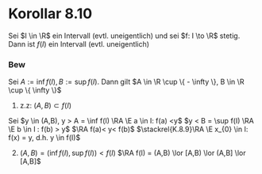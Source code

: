 # Korollar 8.10
Sei $I \in \R$ ein Intervall (evtl. uneigentlich) und sei $f: I \to \R$ stetig.
Dann ist $f(I)$ ein Intervall (evtl. uneigentlich)

### Bew
Sei $A := \inf f(I), B := \sup f(I)$.
Dann gilt $A \in \R \cup \{ - \infty \}, B \in \R \cup \{ \infty \}$

1) z.z: $(A,B) \subset f(I)$

Sei $y \in (A,B), y > A = \inf f(I) \RA \E a \in I: f(a) <y$
$y < B = \sup f(I) \RA \E b \in I : f(b) > y$
$\RA f(a)< y< f(b)$
$\stackrel{K.8.9}\RA \E x_{0} \in I: f(x) = y, d.h. y \in f(I)$

2) $(A,B) = (\inf f(I),\sup f(I))< f(I)$
$\RA f(I) = (A,B) \lor [A,B) \lor (A,B] \lor [A,B]$
